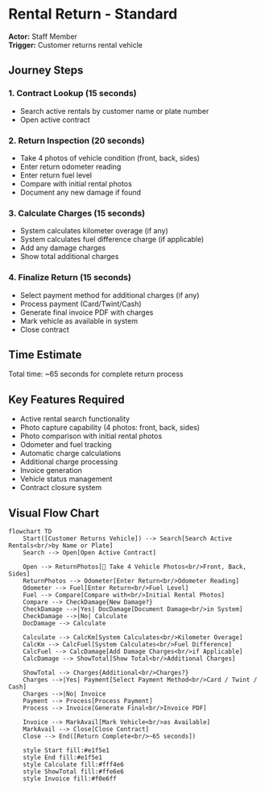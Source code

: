# Rental Return - Standard

**Actor:** Staff Member  
**Trigger:** Customer returns rental vehicle

## Journey Steps

### 1. Contract Lookup (15 seconds)

- Search active rentals by customer name or plate number
- Open active contract

### 2. Return Inspection (20 seconds)

- Take 4 photos of vehicle condition (front, back, sides)
- Enter return odometer reading
- Enter return fuel level
- Compare with initial rental photos
- Document any new damage if found

### 3. Calculate Charges (15 seconds)

- System calculates kilometer overage (if any)
- System calculates fuel difference charge (if applicable)
- Add any damage charges
- Show total additional charges

### 4. Finalize Return (15 seconds)

- Select payment method for additional charges (if any)
- Process payment (Card/Twint/Cash)
- Generate final invoice PDF with charges
- Mark vehicle as available in system
- Close contract

## Time Estimate

Total time: ~65 seconds for complete return process

## Key Features Required

- Active rental search functionality
- Photo capture capability (4 photos: front, back, sides)
- Photo comparison with initial rental photos
- Odometer and fuel tracking
- Automatic charge calculations
- Additional charge processing
- Invoice generation
- Vehicle status management
- Contract closure system

## Visual Flow Chart

```mermaid
flowchart TD
    Start([Customer Returns Vehicle]) --> Search[Search Active Rentals<br/>by Name or Plate]
    Search --> Open[Open Active Contract]

    Open --> ReturnPhotos[📸 Take 4 Vehicle Photos<br/>Front, Back, Sides]
    ReturnPhotos --> Odometer[Enter Return<br/>Odometer Reading]
    Odometer --> Fuel[Enter Return<br/>Fuel Level]
    Fuel --> Compare[Compare with<br/>Initial Rental Photos]
    Compare --> CheckDamage{New Damage?}
    CheckDamage -->|Yes| DocDamage[Document Damage<br/>in System]
    CheckDamage -->|No| Calculate
    DocDamage --> Calculate

    Calculate --> CalcKm[System Calculates<br/>Kilometer Overage]
    CalcKm --> CalcFuel[System Calculates<br/>Fuel Difference]
    CalcFuel --> CalcDamage[Add Damage Charges<br/>if Applicable]
    CalcDamage --> ShowTotal[Show Total<br/>Additional Charges]

    ShowTotal --> Charges{Additional<br/>Charges?}
    Charges -->|Yes| Payment[Select Payment Method<br/>Card / Twint / Cash]
    Charges -->|No| Invoice
    Payment --> Process[Process Payment]
    Process --> Invoice[Generate Final<br/>Invoice PDF]

    Invoice --> MarkAvail[Mark Vehicle<br/>as Available]
    MarkAvail --> Close[Close Contract]
    Close --> End([Return Complete<br/>~65 seconds])

    style Start fill:#e1f5e1
    style End fill:#e1f5e1
    style Calculate fill:#fff4e6
    style ShowTotal fill:#ffe6e6
    style Invoice fill:#f0e6ff
```
